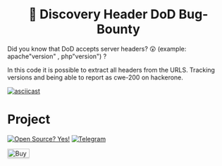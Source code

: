 <h1 align="center"> 👑 Discovery Header DoD Bug-Bounty </h1> 



Did you know that DoD accepts server headers? 😲 (example: apache"version" , php"version") ?

In this code it is possible to extract all headers from the URLS. 
Tracking versions and being able to report as cwe-200 on hackerone.

[![asciicast](https://asciinema.org/a/g2kPiCA0qwVHImPsfFCIClzm8.svg)](https://asciinema.org/a/g2kPiCA0qwVHImPsfFCIClzm8)


# Project

[![Open Source? Yes!](https://badgen.net/badge/Open%20Source%20%3F/Yes%21/blue?icon=github)](https://github.com/Naereen/badges/)
[![Telegram](https://patrolavia.github.io/telegram-badge/chat.png)](https://t.me/KingOfTipsBugBounty)


<a href="https://www.buymeacoffee.com/OFJAAAH" target="_blank"><img src="https://www.buymeacoffee.com/assets/img/custom_images/orange_img.png" alt="Buy Me A Coffee" style="height: 20px !important;width: 50px !important;box-shadow: 0px 3px 2px 0px rgba(190, 190, 190, 0.5) !important;-webkit-box-shadow: 0px 3px 2px 0px rgba(190, 190, 190, 0.5) !important;" ></a>

